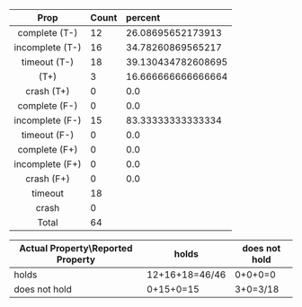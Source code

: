 
| Prop | Count | percent |
|:----:|:------|:--|
|complete   (T-)|12| 26.08695652173913 |
|incomplete (T-)|16|34.78260869565217 |
|timeout    (T-)|18|39.130434782608695 |
|           (T+)|3|16.666666666666664 |
|crash      (T+)|0|0.0 |
|complete   (F-)|0|0.0 |
|incomplete (F-)|15|83.33333333333334 |
|timeout    (F-)|0|0.0 |
|complete   (F+)|0|0.0 |
|incomplete (F+)|0|0.0 |
|crash      (F+)|0|0.0 |
|timeout        |18| |
|crash          |0| |
|Total          |64| |

| Actual Property\Reported Property | holds | does not hold |
|------------------------------------|-------|---------------|
| holds | 12+16+18=46/46 | 0+0+0=0 |
| does not hold | 0+15+0=15 | 3+0=3/18 |

